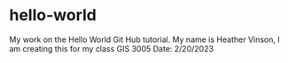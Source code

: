 # hello-world
My work on the Hello World Git Hub tutorial. 
My name is Heather Vinson, I am creating this for my class GIS 3005 
Date: 2/20/2023
